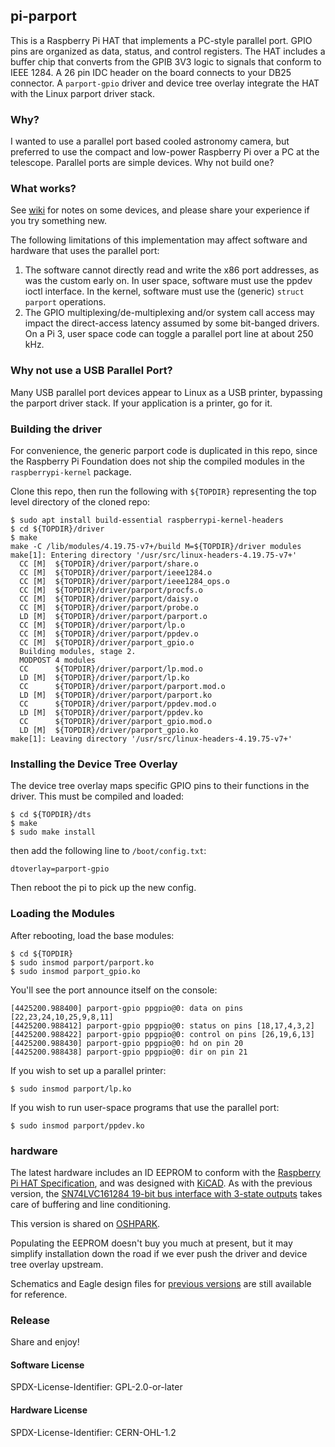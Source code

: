 ## pi-parport

This is a Raspberry Pi HAT that implements a PC-style parallel port.
GPIO pins are organized as data, status, and control registers.
The HAT includes a buffer chip that converts from the GPIB 3V3 logic
to signals that conform to IEEE 1284.  A 26 pin IDC header on the
board connects to your DB25 connector.  A `parport-gpio` driver and
device tree overlay integrate the HAT with the Linux parport driver stack.

### Why?

I wanted to use a parallel port based cooled astronomy camera,
but preferred to use the compact and low-power Raspberry Pi
over a PC at the telescope.  Parallel ports are simple devices.
Why not build one?

### What works?

See [wiki](https://github.com/worlickwerx/pi-parport/wiki) for notes on some
devices, and please share your experience if you try something new.

The following limitations of this implementation may affect software and
hardware that uses the parallel port:
1) The software cannot directly read and write the x86 port addresses,
as was the custom early on.  In user space, software must use the ppdev
ioctl interface.  In the kernel, software must use the (generic)
`struct parport` operations.
2) The GPIO multiplexing/de-multiplexing and/or system call access may
impact the direct-access latency assumed by some bit-banged drivers.
On a Pi 3, user space code can toggle a parallel port line at about 250 kHz.

### Why not use a USB Parallel Port?

Many USB parallel port devices appear to Linux as a USB printer, bypassing
the parport driver stack.  If your application is a printer, go for it.

### Building the driver

For convenience, the generic parport code is duplicated in this repo,
since the Raspberry Pi Foundation does not ship the compiled modules in
the `raspberrypi-kernel` package.

Clone this repo, then run the following with `${TOPDIR}` representing the
top level directory of the cloned repo:
```console
$ sudo apt install build-essential raspberrypi-kernel-headers
$ cd ${TOPDIR}/driver
$ make
make -C /lib/modules/4.19.75-v7+/build M=${TOPDIR}/driver modules
make[1]: Entering directory '/usr/src/linux-headers-4.19.75-v7+'
  CC [M]  ${TOPDIR}/driver/parport/share.o
  CC [M]  ${TOPDIR}/driver/parport/ieee1284.o
  CC [M]  ${TOPDIR}/driver/parport/ieee1284_ops.o
  CC [M]  ${TOPDIR}/driver/parport/procfs.o
  CC [M]  ${TOPDIR}/driver/parport/daisy.o
  CC [M]  ${TOPDIR}/driver/parport/probe.o
  LD [M]  ${TOPDIR}/driver/parport/parport.o
  CC [M]  ${TOPDIR}/driver/parport/lp.o
  CC [M]  ${TOPDIR}/driver/parport/ppdev.o
  CC [M]  ${TOPDIR}/driver/parport_gpio.o
  Building modules, stage 2.
  MODPOST 4 modules
  CC      ${TOPDIR}/driver/parport/lp.mod.o
  LD [M]  ${TOPDIR}/driver/parport/lp.ko
  CC      ${TOPDIR}/driver/parport/parport.mod.o
  LD [M]  ${TOPDIR}/driver/parport/parport.ko
  CC      ${TOPDIR}/driver/parport/ppdev.mod.o
  LD [M]  ${TOPDIR}/driver/parport/ppdev.ko
  CC      ${TOPDIR}/driver/parport_gpio.mod.o
  LD [M]  ${TOPDIR}/driver/parport_gpio.ko
make[1]: Leaving directory '/usr/src/linux-headers-4.19.75-v7+'
```

### Installing the Device Tree Overlay

The device tree overlay maps specific GPIO pins to their functions in
the driver.  This must be compiled and loaded:
```console
$ cd ${TOPDIR}/dts
$ make
$ sudo make install
```
then add the following line to `/boot/config.txt`:
```
dtoverlay=parport-gpio
```
Then reboot the pi to pick up the new config.

### Loading the Modules

After rebooting, load the base modules:
```console
$ cd ${TOPDIR}
$ sudo insmod parport/parport.ko
$ sudo insmod parport_gpio.ko
```
You'll see the port announce itself on the console:
```console
[4425200.988400] parport-gpio ppgpio@0: data on pins [22,23,24,10,25,9,8,11]
[4425200.988412] parport-gpio ppgpio@0: status on pins [18,17,4,3,2]
[4425200.988422] parport-gpio ppgpio@0: control on pins [26,19,6,13]
[4425200.988430] parport-gpio ppgpio@0: hd on pin 20
[4425200.988438] parport-gpio ppgpio@0: dir on pin 21
```
If you wish to set up a parallel printer:
```console
$ sudo insmod parport/lp.ko
```
If you wish to run user-space programs that use the parallel port:
```console
$ sudo insmod parport/ppdev.ko
```

### hardware

The latest hardware includes an ID EEPROM to conform with the
[Raspberry Pi HAT Specification](https://github.com/raspberrypi/hats),
and was designed with [KiCAD](https://www.kicad-pcb.org/).
As with the previous version, the
[SN74LVC161284 19-bit bus interface with 3-state outputs](http://www.ti.com/product/SN74LVC161284) takes care of buffering and line conditioning.

This version is shared on
[OSHPARK](https://oshpark.com/shared_projects/gevwv2YP).

Populating the EEPROM doesn't buy you much at present, but it may simplify
installation down the road if we ever push the driver and device tree
overlay upstream.

Schematics and Eagle design files for [previous versions](hardware_old/)
are still available for reference.

### Release

Share and enjoy!

#### Software License

SPDX-License-Identifier: GPL-2.0-or-later

#### Hardware License

SPDX-License-Identifier: CERN-OHL-1.2
